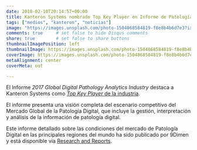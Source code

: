 ```yaml
---
date: 2018-02-10T20:14:57+00:00
title: Kanteron Systems nombrado Top Key Player en Informe de Patología Digital 
tags: ["medios", "kanteron", "noticias"]
image: "https://images.unsplash.com/photo-1504868584819-f8e8b4b6d7e3?ixlib=rb-0.3.5&s=c43ea6b915b26f42ee2724ab1168d3c5&dpr=1&auto=format&fit=crop&w=1000&q=80&cs=tinysrgb"
comments: true     # set false to hide Disqus comments
share: true        # set false to share buttons
thumbnailImagePosition: left
thumbnailImage: https://images.unsplash.com/photo-1504868584819-f8e8b4b6d7e3?ixlib=rb-0.3.5&s=c43ea6b915b26f42ee2724ab1168d3c5&dpr=1&auto=format&fit=crop&w=1000&q=80&cs=tinysrgb
coverImage: https://images.unsplash.com/photo-1504868584819-f8e8b4b6d7e3?ixlib=rb-0.3.5&s=c43ea6b915b26f42ee2724ab1168d3c5&dpr=1&auto=format&fit=crop&w=1000&q=80&cs=tinysrgb
metaAlignment: center
coverMeta: out

---
```


El Informe *2017 Global Digital Pathology Analytics Industry* destaca a Kanteron Systems como [*Top Key Player* de la industria](https://www.military-technologies.net/2018/02/10/heres-a-premium-report-digital-pathology-analytics-market-with-the-projected-cagr-xx-during-the-forecast-period-2018-2023/).

<!--more-->

El informe presenta una visión completa del escenario competitivo del Mercado Global de la Patología Digital, que incluye la gestión, interpretación y análisis de la información de patología digital.

Este informe detallado sobre las condiciones del mercado de Patología Digital en las principales regiones del mundo ha sido publicado por 9Dimen y está disponible via [Research and Reports](https://www.researchnreports.com/healthcare-it/Global-Digital-Pathology-Analytics-Market-10942).